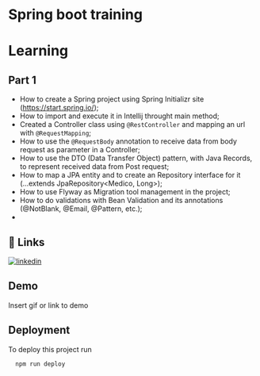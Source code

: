 # Spring boot training

# Learning

## Part 1

- How to create a Spring project using Spring Initializr site (https://start.spring.io/);
- How to import and execute it in Intellij throught main method;
- Created a Controller class using `@RestController` and mapping an url with `@RequestMapping`;
- How to use the `@RequestBody` annotation to receive data from body request as parameter in a Controller;
- How to use the DTO (Data Transfer Object) pattern, with Java Records, to represent received data from Post request;
- How to map a JPA entity and to create an Repository interface for it (...extends JpaRepository<Medico, Long>);
- How to use Flyway as Migration tool management in the project;
- How to do validations with Bean Validation and its annotations (@NotBlank, @Email, @Pattern, etc.);
-

## 🔗 Links

[![linkedin](https://img.shields.io/badge/linkedin-0A66C2?style=for-the-badge&logo=linkedin&logoColor=white)](https://www.linkedin.com/in/vitorgonzaga/)

## Demo

Insert gif or link to demo

## Deployment

To deploy this project run

```bash
  npm run deploy
```

